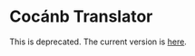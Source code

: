 
 # Cocánb Translator
This is deprecated. The current version is [here](https://github.com/Cocanb/translator.py).
